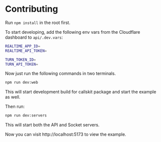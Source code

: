 # Contributing

Run `npm install` in the root first.

To start developing, add the following env vars from the Cloudflare dashboard to `api/.dev.vars`:

```sh
REALTIME_APP_ID=
REALTIME_API_TOKEN=

TURN_TOKEN_ID=
TURN_API_TOKEN=
```

Now just run the following commands in two terminals.

```sh
npm run dev:web
```

This will start development build for callskit package and start the example as well.

Then run:

```sh
npm run dev:servers
```

This will start both the API and Socket servers.

Now you can visit http://localhost:5173 to view the example.
